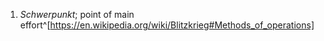 1. _Schwerpunkt_; point of main effort^[https://en.wikipedia.org/wiki/Blitzkrieg#Methods_of_operations]